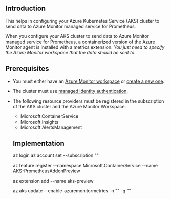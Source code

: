 ## Introduction

This helps in configuring your Azure Kubernetes Service (AKS) cluster to send data to Azure Monitor managed service for Prometheus. 

When you configure your AKS cluster to send data to Azure Monitor managed service for Prometheus, a containerized version of the Azure Monitor agent is installed with a metrics extension. 
<i>You just need to specify the Azure Monitor workspace that the data should be sent to.</i>

## Prerequisites

- You must either have an [Azure Monitor workspace](https://learn.microsoft.com/en-us/azure/azure-monitor/essentials/azure-monitor-workspace-overview) or [create a new one](https://learn.microsoft.com/en-us/azure/azure-monitor/essentials/azure-monitor-workspace-overview).
- The cluster must use [managed identity authentication](https://learn.microsoft.com/en-us/azure/azure-monitor/essentials/azure-monitor-workspace-overview).
- The following resource providers must be registered in the subscription of the AKS cluster and the Azure Monitor Workspace.
  - Microsoft.ContainerService
  - Microsoft.Insights
  - Microsoft.AlertsManagement

  ## Implementation
  
  az login
  az account set --subscription ""
  
  az feature register --namespace Microsoft.ContainerService --name AKS-PrometheusAddonPreview
  
  az extension add --name aks-preview
  
  az aks update --enable-azuremonitormetrics -n "" -g ""